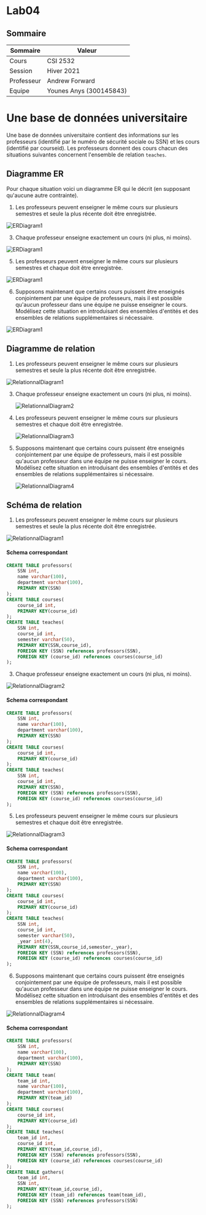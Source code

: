 #  Lab04

## Sommaire

| Sommaire | Valeur |
| --- | --- |
| Cours | CSI 2532 |
| Session | Hiver 2021 |
| Professeur | Andrew Forward |
| Equipe | Younes Anys (300145843) |

# Une base de données universitaire

Une base de données universitaire contient des informations sur les professeurs (identifié par le numéro de sécurité sociale ou SSN) et les cours (identifié par courseid). Les professeurs donnent des cours chacun des situations suivantes concernent l'ensemble de relation `teaches`.

## Diagramme ER

Pour chaque situation voici un diagramme ER qui le décrit (en supposant qu'aucune autre contrainte).

1. Les professeurs peuvent enseigner le même cours sur plusieurs semestres et seule la plus récente doit être enregistrée.

![ERDiagram1](assets/er_01.png)



3. Chaque professeur enseigne exactement un cours (ni plus, ni moins).

![ERDiagram1](assets/er_03.png)



5. Les professeurs peuvent enseigner le même cours sur plusieurs semestres et chaque doit être enregistrée.



![ERDiagram1](assets/er_05.png)

6. Supposons maintenant que certains cours puissent être enseignés conjointement par une équipe de professeurs, mais il est possible qu'aucun professeur dans une équipe ne puisse enseigner le cours. Modélisez cette situation en introduisant des ensembles d'entités et des ensembles de relations supplémentaires si nécessaire.

![ERDiagram1](assets/er_06.png)

## Diagramme de relation

1. Les professeurs peuvent enseigner le même cours sur plusieurs semestres et seule la plus récente doit être enregistrée.

![RelationnalDiagram1](assets/modeleER_01.png)

3. Chaque professeur enseigne exactement un cours (ni plus, ni moins).

   ![RelationnalDiagram2](assets/modeleER_02.png)

5. Les professeurs peuvent enseigner le même cours sur plusieurs semestres et chaque doit être enregistrée.

   ![RelationnalDiagram3](assets/modeleER_03.png)

6. Supposons maintenant que certains cours puissent être enseignés conjointement par une équipe de professeurs, mais il est possible qu'aucun professeur dans une équipe ne puisse enseigner le cours. Modélisez cette situation en introduisant des ensembles d'entités et des ensembles de relations supplémentaires si nécessaire.

   ![RelationnalDiagram4](assets/modeleER_04.png)

## Schéma de relation

1. Les professeurs peuvent enseigner le même cours sur plusieurs semestres et seule la plus récente doit être enregistrée.

![RelationnalDiagram1](assets/modeleER_01.png)

#### Schema correspondant

```sql
CREATE TABLE professors(
	SSN int,
	name varchar(100),
    department varchar(100),
    PRIMARY KEY(SSN)
);
CREATE TABLE courses(
	course_id int,
    PRIMARY KEY(course_id)
);
CREATE TABLE teaches(
	SSN int,
	course_id int,
    semester varchar(50),
    PRIMARY KEY(SSN,course_id),
    FOREIGN KEY (SSN) references professors(SSN),
    FOREIGN KEY (course_id) references courses(course_id)
);
```

3. Chaque professeur enseigne exactement un cours (ni plus, ni moins).

![RelationnalDiagram2](assets/modeleER_02.png)

#### Schema correspondant

```sql
CREATE TABLE professors(
	SSN int,
	name varchar(100),
    department varchar(100),
    PRIMARY KEY(SSN)
);
CREATE TABLE courses(
	course_id int,
    PRIMARY KEY(course_id)
);
CREATE TABLE teaches(
	SSN int,
	course_id int,
    PRIMARY KEY(SSN),
    FOREIGN KEY (SSN) references professors(SSN),
    FOREIGN KEY (course_id) references courses(course_id)
);
```

5. Les professeurs peuvent enseigner le même cours sur plusieurs semestres et chaque doit être enregistrée.

![RelationnalDiagram3](assets/modeleER_03.png)

#### Schema correspondant

```sql
CREATE TABLE professors(
	SSN int,
	name varchar(100),
    department varchar(100),
    PRIMARY KEY(SSN)
);
CREATE TABLE courses(
	course_id int,
    PRIMARY KEY(course_id)
);
CREATE TABLE teaches(
	SSN int,
	course_id int,
    semester varchar(50),
    _year int(4),
    PRIMARY KEY(SSN,course_id,semester,_year),
    FOREIGN KEY (SSN) references professors(SSN),
    FOREIGN KEY (course_id) references courses(course_id)
);
```

6. Supposons maintenant que certains cours puissent être enseignés conjointement par une équipe de professeurs, mais il est possible qu'aucun professeur dans une équipe ne puisse enseigner le cours. Modélisez cette situation en introduisant des ensembles d'entités et des ensembles de relations supplémentaires si nécessaire.

![RelationnalDiagram4](assets/modeleER_04.png)

#### Schema correspondant

```sql
CREATE TABLE professors(
	SSN int,
	name varchar(100),
    department varchar(100),
    PRIMARY KEY(SSN)
);
CREATE TABLE team(
	team_id int,
	name varchar(100),
    department varchar(100),
    PRIMARY KEY(team_id)
);
CREATE TABLE courses(
	course_id int,
    PRIMARY KEY(course_id)
);
CREATE TABLE teaches(
	team_id int,
	course_id int,
    PRIMARY KEY(team_id,course_id),
    FOREIGN KEY (SSN) references professors(SSN),
    FOREIGN KEY (course_id) references courses(course_id)
);
CREATE TABLE gathers(
	team_id int,
	SSN int,
    PRIMARY KEY(team_id,course_id),
    FOREIGN KEY (team_id) references team(team_id),
   	FOREIGN KEY (SSN) references professors(SSN)
);
```

